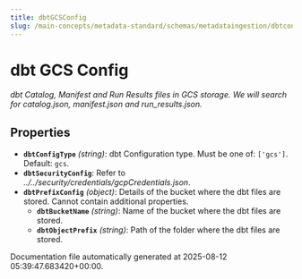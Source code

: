 ```yaml
---
title: dbtGCSConfig
slug: /main-concepts/metadata-standard/schemas/metadataingestion/dbtconfig/dbtgcsconfig
---
```


# dbt GCS Config

*dbt Catalog, Manifest and Run Results files in GCS storage. We will search for catalog.json, manifest.json and run_results.json.*

## Properties

- **`dbtConfigType`** *(string)*: dbt Configuration type. Must be one of: `['gcs']`. Default: `gcs`.
- **`dbtSecurityConfig`**: Refer to *../../security/credentials/gcpCredentials.json*.
- **`dbtPrefixConfig`** *(object)*: Details of the bucket where the dbt files are stored. Cannot contain additional properties.
  - **`dbtBucketName`** *(string)*: Name of the bucket where the dbt files are stored.
  - **`dbtObjectPrefix`** *(string)*: Path of the folder where the dbt files are stored.


Documentation file automatically generated at 2025-08-12 05:39:47.683420+00:00.
